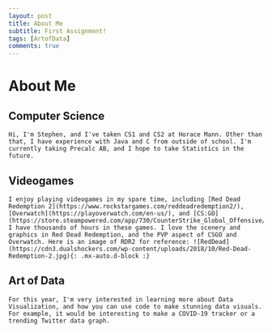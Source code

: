 ```yaml
---
layout: post
title: About Me
subtitle: First Assignment!
tags: [ArtofData]
comments: true
---
```


# About Me  

## Computer Science

    Hi, I'm Stephen, and I've taken CS1 and CS2 at Horace Mann. Other than that, I have experience with Java and C from outside of school. I'm currently taking Precalc AB, and I hope to take Statistics in the future.

## Videogames

    I enjoy playing videogames in my spare time, including [Red Dead Redemption 2](https://www.rockstargames.com/reddeadredemption2/), [Overwatch](https://playoverwatch.com/en-us/), and [CS:GO](https://store.steampowered.com/app/730/CounterStrike_Global_Offensive/). I have thousands of hours in these games. I love the scenery and graphics in Red Dead Redemption, and the PVP aspect of CSGO and Overwatch. Here is an image of RDR2 for reference: ![RedDead](https://cdn3.dualshockers.com/wp-content/uploads/2018/10/Red-Dead-Redemption-2.jpg){: .mx-auto.d-block :}

## Art of Data
    For this year, I'm very interested in learning more about Data Visualization, and how you can use code to make stunning data visuals. For example, it would be interesting to make a COVID-19 tracker or a trending Twitter data graph.
